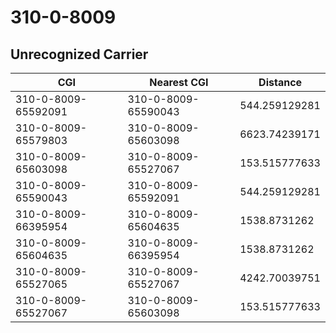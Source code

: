 # 310-0-8009
## Unrecognized Carrier


| CGI | Nearest CGI | Distance |
|-----|-------------|----------|
| 310-0-8009-65592091 | 310-0-8009-65590043 | 544.259129281 |
| 310-0-8009-65579803 | 310-0-8009-65603098 | 6623.74239171 |
| 310-0-8009-65603098 | 310-0-8009-65527067 | 153.515777633 |
| 310-0-8009-65590043 | 310-0-8009-65592091 | 544.259129281 |
| 310-0-8009-66395954 | 310-0-8009-65604635 | 1538.8731262 |
| 310-0-8009-65604635 | 310-0-8009-66395954 | 1538.8731262 |
| 310-0-8009-65527065 | 310-0-8009-65527067 | 4242.70039751 |
| 310-0-8009-65527067 | 310-0-8009-65603098 | 153.515777633 |
